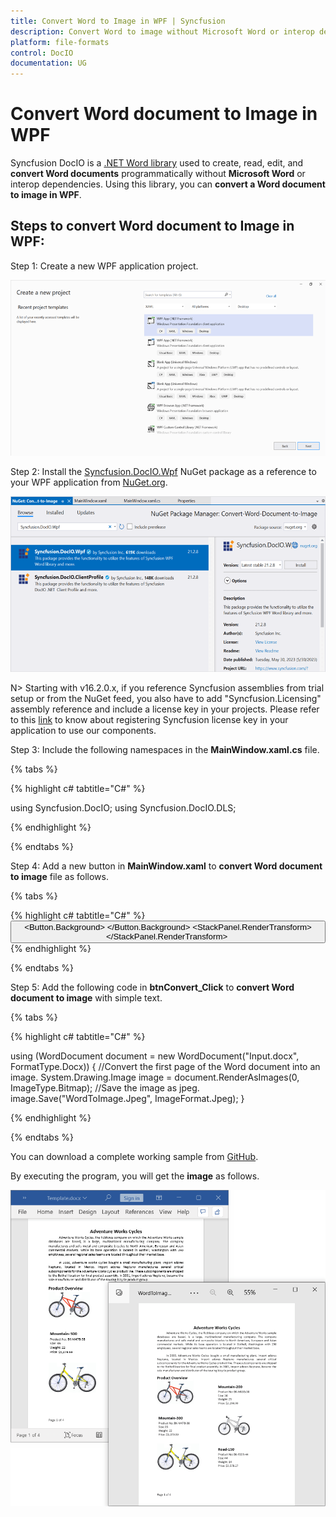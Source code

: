 ```yaml
---
title: Convert Word to Image in WPF | Syncfusion 
description: Convert Word to image without Microsoft Word or interop dependencies in WPF application using .NET Word (DocIO) library.
platform: file-formats
control: DocIO
documentation: UG
---
```


# Convert Word document to Image in WPF

Syncfusion DocIO is a [.NET Word library](https://www.syncfusion.com/document-processing/word-framework/net/word-library) used to create, read, edit, and **convert Word documents** programmatically without **Microsoft Word** or interop dependencies. Using this library, you can **convert a Word document to image in WPF**.

## Steps to convert Word document to Image in WPF:

Step 1: Create a new WPF application project.

![Create WPF application in Visual Studio](WPF_images/Create-WPF-Project-WordtoPDF.png)

Step 2: Install the [Syncfusion.DocIO.Wpf](https://www.nuget.org/packages/Syncfusion.DocIO.Wpf) NuGet package as a reference to your WPF application from [NuGet.org](https://www.nuget.org/).

![Install Syncfusion.DocIO.Wpf NuGet package](WPF_images/Nuget-Package-WordtoImage.png)

N> Starting with v16.2.0.x, if you reference Syncfusion assemblies from trial setup or from the NuGet feed, you also have to add "Syncfusion.Licensing" assembly reference and include a license key in your projects. Please refer to this [link](https://help.syncfusion.com/common/essential-studio/licensing/overview) to know about registering Syncfusion license key in your application to use our components.

Step 3: Include the following namespaces in the **MainWindow.xaml.cs** file.

{% tabs %}

{% highlight c# tabtitle="C#" %}

using Syncfusion.DocIO;
using Syncfusion.DocIO.DLS;

{% endhighlight %}

{% endtabs %}

Step 4: Add a new button in **MainWindow.xaml** to **convert Word document to image** file as follows.

{% tabs %}

{% highlight c# tabtitle="C#" %}
<Button Click="btnConvert_Click" VerticalAlignment="Center" Height="30" BorderBrush="LightBlue" HorizontalAlignment="Center" Width="150">
    <Button.Background>
        <LinearGradientBrush EndPoint="0.5,-0.04" StartPoint="0.5,1.04">
            <GradientStop Color="#FFD9E9F7" Offset="0"/>
            <GradientStop Color="#FFEFF8FF" Offset="1"/>
        </LinearGradientBrush>
    </Button.Background>
    <StackPanel Orientation="Horizontal" Height="23" Margin="0,0,0,-2.52" VerticalAlignment="Bottom" HorizontalAlignment="Right" Width="100" RenderTransformOrigin="0.5,0.5">
        <StackPanel.RenderTransform>
            <TransformGroup>
                <ScaleTransform/>
                <SkewTransform/>
                <RotateTransform Angle="-0.226"/>
                <TranslateTransform/>
            </TransformGroup>
        </StackPanel.RenderTransform>
    <Image Name="image2" Margin="2" HorizontalAlignment="Center" VerticalAlignment="Center" />
    <TextBlock Text="Word to Image" Height="38" Width="187" Margin="0,4,0,3" TextWrapping="WrapWithOverflow" />
</StackPanel>
</Button>
{% endhighlight %}

{% endtabs %}

Step 5: Add the following code in **btnConvert_Click** to **convert Word document to image** with simple text.

{% tabs %}

{% highlight c# tabtitle="C#" %}

using (WordDocument document = new WordDocument("Input.docx", FormatType.Docx))
{
    //Convert the first page of the Word document into an image.
    System.Drawing.Image image = document.RenderAsImages(0, ImageType.Bitmap);
    //Save the image as jpeg.
    image.Save("WordToImage.Jpeg", ImageFormat.Jpeg);
}

{% endhighlight %}

{% endtabs %}

You can download a complete working sample from [GitHub](https://github.com/SyncfusionExamples/DocIO-Examples/tree/main/Word-to-Image-conversion/Convert-Word-to-image/WPF).

By executing the program, you will get the **image** as follows.

![Word to Image in WPF](WordToPDF_images/Output-WordtoImage.png)
